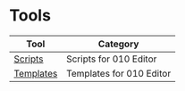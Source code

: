 # Tools
|Tool|Category|
|----|--------|
|[Scripts](Scripts)|Scripts for 010 Editor|
|[Templates](Templates)|Templates for 010 Editor|